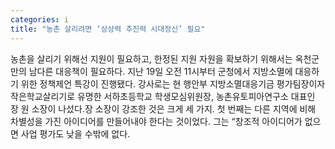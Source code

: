 ```yaml
---
categories: i
title: "농촌 살리려면 ‘상상력 추진력 시대정신’ 필요"
---
```

농촌을 살리기 위해선 지원이 필요하고, 한정된 지원 자원을 확보하기 위해서는 옥천군만의 남다른 대응책이 필요하다. 지난 19일 오전 11시부터 군청에서 지방소멸에 대응하기 위한 정책제언 특강이 진행됐다. 강사로는 현 행안부 지방소멸대응기금 평가팀장이자 작은학교살리기로 유명한 서하초등학교 학생모심위원장, 농촌유토피아연구소 대표인 장 원 소장이 나섰다.장 소장이 강조한 것은 크게 세 가지. 첫 번째는 다른 지역에 비해 차별성을 가진 아이디어를 만들어내야 한다는 것이었다. 그는 “창조적 아이디어가 없으면 사업 평가도 낮을 수밖에 없다.